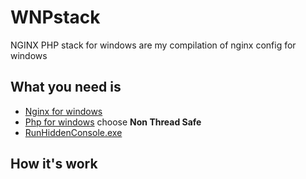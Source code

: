 # WNPstack
NGINX PHP stack for windows
are my compilation of nginx config for windows

## What you need is
- [Nginx for windows](http://nginx.org/en/download.html)
- [Php for windows](http://windows.php.net/download/) choose **Non Thread Safe**
- [RunHiddenConsole.exe]()

## How it's work
